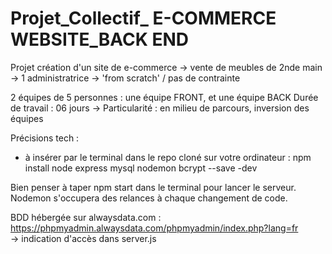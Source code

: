 # Projet_Collectif_ E-COMMERCE WEBSITE_BACK END

Projet création d'un site de e-commerce
-> vente de meubles de 2nde main 
-> 1 administratrice
-> 'from scratch' / pas de contrainte

2 équipes de 5 personnes : une équipe FRONT, et une équipe BACK
Durée de travail : 06 jours
-> Particularité : en milieu de parcours, inversion des équipes

Précisions tech :
- à insérer par le terminal dans le repo cloné sur votre ordinateur :
npm install node express mysql nodemon bcrypt --save -dev

Bien penser à taper npm start dans le terminal pour lancer le serveur. 
Nodemon s'occupera des relances à chaque changement de code.

BDD hébergée sur alwaysdata.com : https://phpmyadmin.alwaysdata.com/phpmyadmin/index.php?lang=fr
<br>-> indication d'accès dans server.js
